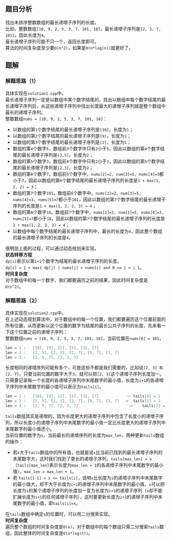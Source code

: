 ## 题目分析
找出未排序整数数组的最长递增子序列的长度。  
比如，整数数组`[10, 9, 2, 5, 3, 7, 101, 18]`，最长递增子序列是`[2, 3, 7, 101]`，因此长度为`4`。  
最长递增子序列可能不只一个，返回长度即可。  
算法的时间复杂度至少要`O(n^2)`，如果是`O(n*log(n))`就更好了。

## 题解
### 解题思路（1）
具体实现在`solution1.cpp`中。  
最长递增子序列一定是以数组中某个数字结尾的，找出以数组中每个数字结尾的最长递增子序列后，从这些递增子序列中找出长度最大的递增子序列就是整个数组中最长的递增子序列。  
整数数组`nums = [10, 9, 2, 5, 3, 7, 101, 18]`：  
- 以数组的第`1`个数字结尾的最长递增子序列是`[10]`，长度为`1`；
- 以数组的第`2`个数字结尾的最长递增子序列是`[9]`，长度为`1`；
- 以数组的第`3`个数字结尾的最长递增子序列是`[2]`，长度为`1`；
- 数组的第`4`个数字`5`，数组前`3`个数字中只有`2`小于`5`，因此以数组的第`4`个数字结尾的最长递增子序列是`[2,5]`，长度为`2`；
- 数组的第`5`个数字`3`，数组前`4`个数字中只有`2`小于`3`，因此以数组的第`5`个数字结尾的最长递增子序列是`[2,3]`，长度为`2`；
- 数组的第`6`个数字`7`，数组前`5`个数字中，`nums[2]=2, num[3]=5, nums[4]=3`都小于`7`，因此以数组的第`6`个数字结尾的最长递增子序列的长度是`1 + max(1, 2, 2) = 3`；
- 数组的第`7`个数字`101`，数组前`6`个数字中，`nums[2]=2, num[3]=5, nums[4]=3, nums[5]=7`都小于`101`，因此以数组的第`7`个数字结尾的最长递增子序列的长度是`1 + max(1, 2, 2, 3) = 4`；
- 数组的第`8`个数字`18`，数组前`7`个数字中，`nums[2]=2, num[3]=5, nums[4]=3, nums[5]=7`都小于`18`，因此以数组的第`7`个数字结尾的最长递增子序列的长度是`1 + max(1, 2, 2, 3) = 4`；
- 以数组中每个数字结尾的最长递增子序列中，最长的长度为`4`，因此整个数组的最长递增子序列的长度是`4`。

很明显上面的过程，可以通过动态规划来实现。  
**状态转移方程**  
`dp[i]`表示以第`i+1`个数字为结尾的最长递增子序列的长度。  
`dp[i] = 1 + max{ dp[j] | nums[j] < nums[i] and 0 <= j < i }`。  
**时间复杂度**  
对于数组中的每一个数字，我们都要遍历之前的结果，因此时间复杂度是`O(n^2)`。

### 解题思路（2）
具体实现在`solution2.cpp`中。  
在上述动态规划算法中，对于数组中的每一个位置，我们都要遍历这个位置前面的所有位置，从而更新以这个位置的数字为结尾的最长公共子序列的长度，先来看一下这个位置之前的递增子序列：  
整数数组`nums = [10, 9, 2, 5, 3, 7, 101, 18]`，当前位置在`nums[6] = 101`，
```cpp
len = 1	:	[10], [9], [2], [5], [3], [7]
len = 2	:	[2, 5], [2, 3], [2, 7], [5, 7], [3, 7]
len = 3	:	[2, 5, 7], [2, 3, 7]
```
长度相同的递增序列可能有多个，可是这些不都是我们需要的，比如说`[2, 3] 和 [2, 7]`，只要当前位置的数字大于`3`，就可以把`[2, 3]`这个递增子序列长度加一。  
只需要记录每一个长度的各递增子序列中末尾数字的最小值，长度为`i+1`的各递增子序列中末尾数字的最小值可以表示为`tails[i]`。  
```cpp
len = 1	:	[10], [9], [2], [5], [3], [7]			 ->	tails[0] = 2
len = 2	:	[2, 5], [2, 3], [2, 7], [5, 7], [3, 7]	->	tails[1] = 3
len = 3	:	[2, 5, 7], [2, 3, 7]					  ->	tails[2] = 7
```
`tails`数组其实是递增的，因为长度更大的递增子序列中包含了长度小的递增子序列，所以长度小的递增子序列中末尾数字的最小值一定比长度更大的递增子序列中末尾数字的最小值还小。  
当前位置的数字为`x`，当前最长的递增序列的长度为`max_len`，两种更新`tails`数组的操作：  
- 若`x`大于`tails`数组中的所有值，也就是说`x`比当前已找到的最长递增子序列的末尾数字大，这时我们找到了更长的递增子序列，`tails[max_len] = x`（`tails[max_len]`表示长度为`max_len + 1`的各递增子序列中末尾数字的最小值），`max_len = max_len + 1`。
- 若 `tails[i-1] < x <= tails[i]`，说明`x`比长度为`i`的递增子序列中末尾数字的最小值大，却不大于长度为`i+1`的递增子序列中末尾数字的最小值，`x`可以把长度为`i`的某个递增子序列的长度加一变为长度为`i+1`的递增子序列（`x`却不能扩展长度为`i+1`的任何递增子序列），这时要更新长度为`i+1`的递增子序列中末尾数字的最小值，即`tails[i]=x`。

在`tails`数组中确定`x`的位置时，可以用二分搜索实现。  
**时间复杂度**  
遍历整个数组的时间复杂度是`O(n)`，对于数组中的每个数组只需二分搜索`tails`数组，因此整体的时间复杂度是`O(n*log(n))`。
